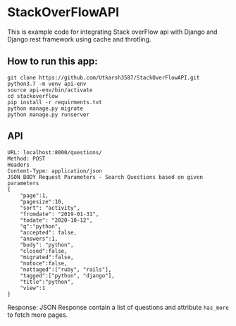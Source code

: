 # StackOverFlowAPI


This is example code for integrating Stack overFlow api with Django and Django rest framework using cache and throtling.

## How to run this app:

```
git clone https://github.com/Utkarsh3587/StackOverFlowAPI.git
python3.7 -m venv api-env
source api-env/bin/activate
cd stackoverflow
pip install -r requirments.txt
python manage.py migrate
python manage.py runserver
```

## API

```
URL: localhost:8000/questions/
Method: POST
Headers
Content-Type: application/json
JSON BODY Request Parameters - Search Questions based on given parameters
{
	"page":1,
	"pagesize":10,
	"sort": "activity",
	"fromdate": "2019-01-31",
	"todate": "2020-10-12",
	"q":"python",
	"accepted": false, 
	"answers":1,
	"body": "python",
	"closed":false,
	"migrated":false,
	"notoce":false,
	"nottaged":["ruby", "rails"],
	"tagged":["python", "django"],
	"title":"python",
	"view":1
}
```

Response: JSON Response contain a list of questions and attribute `has_more` to fetch more pages.
